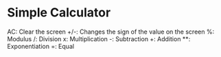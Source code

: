 # Simple Calculator

AC: Clear the screen
+/-: Changes the sign of the value on the screen
%: Modulus
/: Division
x: Multiplication
-: Subtraction
+: Addition
**: Exponentiation
=: Equal
